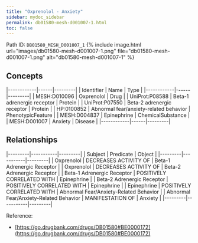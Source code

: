 ```yaml
---
title: "Oxprenolol - Anxiety"
sidebar: mydoc_sidebar
permalink: db01580-mesh-d001007-1.html
toc: false 
---
```



Path ID: `DB01580_MESH_D001007_1`
{% include image.html url="images/db01580-mesh-d001007-1.png" file="db01580-mesh-d001007-1.png" alt="db01580-mesh-d001007-1" %}

## Concepts

|------------|------|---------|
| Identifier | Name | Type    |
|------------|------|---------|
| MESH:D010096 | Oxprenolol | Drug |
| UniProt:P08588 | Beta-1 adrenergic receptor | Protein |
| UniProt:P07550 | Beta-2 adrenergic receptor | Protein |
| HP:0100852 | Abnormal fear/anxiety-related behavior | PhenotypicFeature |
| MESH:D004837 | Epinephrine | ChemicalSubstance |
| MESH:D001007 | Anxiety | Disease |
|------------|------|---------|

## Relationships

|---------|-----------|---------|
| Subject | Predicate | Object  |
|---------|-----------|---------|
| Oxprenolol | DECREASES ACTIVITY OF | Beta-1 Adrenergic Receptor |
| Oxprenolol | DECREASES ACTIVITY OF | Beta-2 Adrenergic Receptor |
| Beta-1 Adrenergic Receptor | POSITIVELY CORRELATED WITH | Epinephrine |
| Beta-2 Adrenergic Receptor | POSITIVELY CORRELATED WITH | Epinephrine |
| Epinephrine | POSITIVELY CORRELATED WITH | Abnormal Fear/Anxiety-Related Behavior |
| Abnormal Fear/Anxiety-Related Behavior | MANIFESTATION OF | Anxiety |
|---------|-----------|---------|

Reference: 
  - [https://go.drugbank.com/drugs/DB01580#BE0000172](https://go.drugbank.com/drugs/DB01580#BE0000172)
